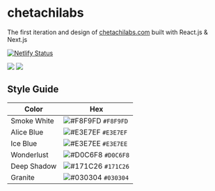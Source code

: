 # chetachilabs

The first iteration and design of <a href="chetachilabs.com" target="_blank">chetachilabs.com</a> built with React.js & Next.js

[![Netlify Status](https://api.netlify.com/api/v1/badges/a079c68a-6a41-450d-a575-8c0c58ec3b45/deploy-status)](https://app.netlify.com/sites/chetachi/deploys)

![](https://i.imgur.com/3QMS2xP.jpg)
![](https://i.imgur.com/ukji1Ac.jpg)

## Style Guide

| Color       | Hex                                                                |
| ----------- | ------------------------------------------------------------------ |
| Smoke White | ![#F8F9FD](https://via.placeholder.com/10/F8F9FD?text=+) `#F8F9FD` |
| Alice Blue  | ![#E3E7EF](https://via.placeholder.com/10/E3E7EF?text=+) `#E3E7EF` |
| Ice Blue    | ![#E3E7EE](https://via.placeholder.com/10/E3E7EE?text=+) `#E3E7EE` |
| Wonderlust  | ![#D0C6F8](https://via.placeholder.com/10/D0C6F8?text=+) `#D0C6F8` |
| Deep Shadow | ![#171C26](https://via.placeholder.com/10/171C26?text=+) `#171C26` |
| Granite     | ![#030304](https://via.placeholder.com/10/030304?text=+) `#030304` |
